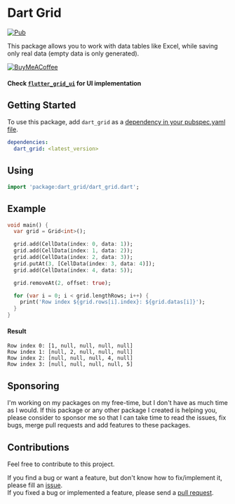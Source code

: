 # Dart Grid

[![Pub][pub_badge]][pub]

This package allows you to work with data tables like Excel, while saving only real data (empty data is only generated).

[![BuyMeACoffee][buy_me_a_coffee_badge]][buy_me_a_coffee]

#### Check [`flutter_grid_ui`](https://pub.dev/packages/flutter_grid_ui) for UI implementation

## Getting Started

To use this package, add `dart_grid` as a [dependency in your pubspec.yaml file](https://flutter.io/platform-plugins/).

```yaml
dependencies:
  dart_grid: <latest_version>
```

## Using

```dart
import 'package:dart_grid/dart_grid.dart';
```

## Example

```dart
void main() {
  var grid = Grid<int>();

  grid.add(CellData(index: 0, data: 1));
  grid.add(CellData(index: 1, data: 2));
  grid.add(CellData(index: 2, data: 3));
  grid.putAt(3, [CellData(index: 3, data: 4)]);
  grid.add(CellData(index: 4, data: 5));

  grid.removeAt(2, offset: true);

  for (var i = 0; i < grid.lengthRows; i++) {
    print('Row index ${grid.rows[i].index}: ${grid.datas[i]}');
  }
}
```

#### Result

```text
Row index 0: [1, null, null, null, null]
Row index 1: [null, 2, null, null, null]
Row index 2: [null, null, null, 4, null]
Row index 3: [null, null, null, null, 5]
```

## Sponsoring

I'm working on my packages on my free-time, but I don't have as much time as I would. If this package or any other package I created is helping you, please consider to sponsor me so that I can take time to read the issues, fix bugs, merge pull requests and add features to these packages.

## Contributions

Feel free to contribute to this project.

If you find a bug or want a feature, but don't know how to fix/implement it, please fill an [issue][issue].  
If you fixed a bug or implemented a feature, please send a [pull request][pr].

<!-- Links -->
[pub_badge]: https://img.shields.io/pub/v/dart_grid.svg
[pub]: https://pub.dartlang.org/packages/dart_grid

[buy_me_a_coffee]:buymeacoffee.com/dip.dev
[buy_me_a_coffee_badge]: https://img.buymeacoffee.com/button-api/?text=Donate&emoji=&slug=dip.dev&button_colour=29b6f6&font_colour=000000&font_family=Cookie&outline_colour=000000&coffee_colour=FFDD00

[issue]: https://github.com/dip-dev-team/dart_grid/issues
[pr]: https://github.com/dip-dev-team/dart_grid/pulls